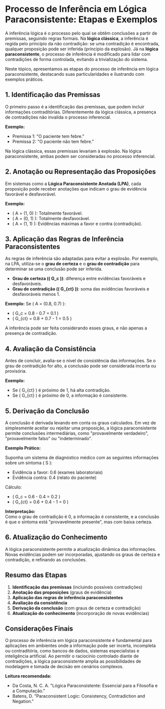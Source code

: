 # Processo de Inferência em Lógica Paraconsistente: Etapas e Exemplos

A inferência lógica é o processo pelo qual se obtêm conclusões a partir de premissas, seguindo regras formais. Na **lógica clássica**, a inferência é regida pelo princípio da não contradição: se uma contradição é encontrada, qualquer proposição pode ser inferida (princípio da explosão). Já na **lógica paraconsistente**, o processo de inferência é modificado para lidar com contradições de forma controlada, evitando a trivialização do sistema.

Neste tópico, apresentamos as etapas do processo de inferência em lógica paraconsistente, destacando suas particularidades e ilustrando com exemplos práticos.



## 1. Identificação das Premissas

O primeiro passo é a identificação das premissas, que podem incluir informações contraditórias. Diferentemente da lógica clássica, a presença de contradições não invalida o processo inferencial.

**Exemplo:**
- Premissa 1: "O paciente tem febre."
- Premissa 2: "O paciente não tem febre."

Na lógica clássica, essas premissas levariam à explosão. Na lógica paraconsistente, ambas podem ser consideradas no processo inferencial.



## 2. Anotação ou Representação das Proposições

Em sistemas como a **Lógica Paraconsistente Anotada (LPA)**, cada proposição pode receber anotações que indicam o grau de evidência favorável e desfavorável.

**Exemplo:**
- \( A = (1, 0) \): Totalmente favorável.
- \( A = (0, 1) \): Totalmente desfavorável.
- \( A = (1, 1) \): Evidências máximas a favor e contra (contradição).



## 3. Aplicação das Regras de Inferência Paraconsistentes

As regras de inferência são adaptadas para evitar a explosão. Por exemplo, na LPA, utiliza-se o **grau de certeza** e o **grau de contradição** para determinar se uma conclusão pode ser inferida.

- **Grau de certeza (\( G_c \))**: diferença entre evidências favoráveis e desfavoráveis.
- **Grau de contradição (\( G_{ct} \))**: soma das evidências favoráveis e desfavoráveis menos 1.

**Exemplo:**
Se \( A = (0.8, 0.7) \):
- \( G_c = 0.8 - 0.7 = 0.1 \)
- \( G_{ct} = 0.8 + 0.7 - 1 = 0.5 \)

A inferência pode ser feita considerando esses graus, e não apenas a presença de contradição.



## 4. Avaliação da Consistência

Antes de concluir, avalia-se o nível de consistência das informações. Se o grau de contradição for alto, a conclusão pode ser considerada incerta ou provisória.

**Exemplo:**
- Se \( G_{ct} \) é próximo de 1, há alta contradição.
- Se \( G_{ct} \) é próximo de 0, a informação é consistente.



## 5. Derivação da Conclusão

A conclusão é derivada levando em conta os graus calculados. Em vez de simplesmente aceitar ou rejeitar uma proposição, a lógica paraconsistente permite conclusões intermediárias, como "provavelmente verdadeiro", "provavelmente falso" ou "indeterminado".

**Exemplo Prático:**

Suponha um sistema de diagnóstico médico com as seguintes informações sobre um sintoma \( S \):

- Evidência a favor: 0.6 (exames laboratoriais)
- Evidência contra: 0.4 (relato do paciente)

Cálculo:
- \( G_c = 0.6 - 0.4 = 0.2 \)
- \( G_{ct} = 0.6 + 0.4 - 1 = 0 \)

**Interpretação:**  
Como o grau de contradição é 0, a informação é consistente, e a conclusão é que o sintoma está "provavelmente presente", mas com baixa certeza.



## 6. Atualização do Conhecimento

A lógica paraconsistente permite a atualização dinâmica das informações. Novas evidências podem ser incorporadas, ajustando os graus de certeza e contradição, e refinando as conclusões.



## Resumo das Etapas

1. **Identificação das premissas** (incluindo possíveis contradições)
2. **Anotação das proposições** (graus de evidência)
3. **Aplicação das regras de inferência paraconsistentes**
4. **Avaliação da consistência**
5. **Derivação da conclusão** (com graus de certeza e contradição)
6. **Atualização do conhecimento** (incorporação de novas evidências)



## Considerações Finais

O processo de inferência em lógica paraconsistente é fundamental para aplicações em ambientes onde a informação pode ser incerta, incompleta ou contraditória, como bancos de dados, sistemas especialistas e inteligência artificial. Ao permitir o raciocínio controlado diante de contradições, a lógica paraconsistente amplia as possibilidades de modelagem e tomada de decisão em cenários complexos.



**Leitura recomendada:**  
- Da Costa, N. C. A. "Lógica Paraconsistente: Essencial para a Filosofia e a Computação."
- Batens, D. "Paraconsistent Logic: Consistency, Contradiction and Negation."